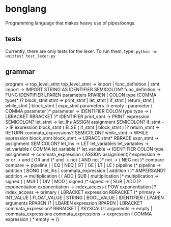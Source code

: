 # bonglang
Programming language that makes heavy use of pipes/bongs.

## tests
Currently, there are only tests for the lexer. To run them, type: `python -m unittest test_lexer.py`

## grammar
program -> top_level_stmt
top_level_stmt -> import | func_definition | stmt
import -> IMPORT STRING AS IDENTIFIER SEMICOLON?
func_definition -> FUNC IDENTIFIER LPAREN parameters RPAREN ( COLON type (COMMA type)\* )? block_stmt
stmt -> print_stmt | let_stmt | if_stmt | return_stmt | while_stmt | block_stmt | expr_stmt
parameters -> empty | parameter ( COMMA parameter )\*
parameter -> IDENTIFIER COLON type
type -> ( LBRACKET RBRACKET )\* IDENTIFIER
print_stmt -> PRINT expression SEMICOLON?
let_stmt -> let_lhs ASSIGN assignment SEMICOLON?
if_stmt -> IF expression block_stmt ( ELSE ( if_stmt | block_stmt ) )?
return_stmt -> RETURN commata_expressions? SEMICOLON? 
while_stmt -> WHILE expression block_stmt
block_stmt -> LBRACE stmt\* RBRACE
expr_stmt -> assignment SEMICOLON?
let_lhs -> LET let_variables
let_variables -> let_variable ( COMMA let_variable )\*
let_variable -> IDENTIFIER COLON type
assignment -> commata_expression ( ASSIGN assignment)?
expression -> or
or -> and ( OR and )\*
and -> not ( AND not )\*
not -> ( NEG not )\* compare
compare -> pipeline ( ( EQ | NEQ | GT | GE | LT | LE ) pipeline )\*
pipeline -> addition ( BONG ( let_lhs | commata_expression | addition ) )\* AMPERSAND?
addition -> multiplication ( ( ADD | SUB ) multiplication )\*
multiplication -> signed ( ( MULT | DIV | MOD ) signed )\*
signed -> ( SUB | ADD )? exponentiation
exponentiation -> index_access ( POW exponentiation )?
index_access -> primary ( LBRACKET expression RBRACKET )\*
primary -> INT_VALUE | FLOAT_VALUE | STRING | BOOL_VALUE | IDENTIFIER ( LPAREN arguments RPAREN )? | LBAREN expression RPAREN | LBRACKET commata_expression? RBRACKET | !!SYSCALL!!
arguments -> empty | commata_expressions
commata_expressions -> expression ( COMMA expression ) \*
empty -> ()
